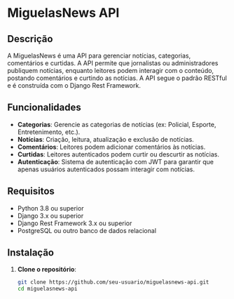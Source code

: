 # MiguelasNews API

## Descrição

A MiguelasNews é uma API para gerenciar notícias, categorias, comentários e curtidas. A API permite que jornalistas ou administradores publiquem notícias, enquanto leitores podem interagir com o conteúdo, postando comentários e curtindo as notícias. A API segue o padrão RESTful e é construída com o Django Rest Framework.

## Funcionalidades

- **Categorias**: Gerencie as categorias de notícias (ex: Policial, Esporte, Entretenimento, etc.).
- **Notícias**: Criação, leitura, atualização e exclusão de notícias.
- **Comentários**: Leitores podem adicionar comentários às notícias.
- **Curtidas**: Leitores autenticados podem curtir ou descurtir as notícias.
- **Autenticação**: Sistema de autenticação com JWT para garantir que apenas usuários autenticados possam interagir com notícias.

## Requisitos

- Python 3.8 ou superior
- Django 3.x ou superior
- Django Rest Framework 3.x ou superior
- PostgreSQL ou outro banco de dados relacional

## Instalação

1. **Clone o repositório**:

   ```bash
   git clone https://github.com/seu-usuario/miguelasnews-api.git
   cd miguelasnews-api
